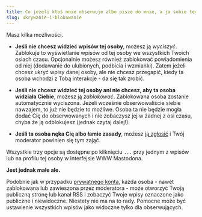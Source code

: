 ```yaml
---
title: Co jeżeli ktoś mnie obserwuje albo pisze do mnie, a ja sobie tego nie życzę?
slug: ukrywanie-i-blokowanie
---
```


Masz kilka możliwości.

- **Jeśli nie chcesz widzieć wpisów tej osoby**, możesz ją _wyciszyć_. Zablokuje to wyświetlanie wpisów od tej osoby we wszystkich Twoich osiach czasu. Opcjonalnie możesz również zablokować powiadomienia od niej (dodawanie do ulubionych, podbicia i wzmianki). Zatem jeżeli chcesz ukryć wpisy danej osoby, ale nie chcesz przegapić, kiedy ta osoba wchodzi z Tobą interakcje - da się tak zrobić.

- **Jeśli nie chcesz widzieć tej osoby ani nie chcesz, aby ta osoba widziała Ciebie**, możesz ją _zablokować_. Zablokowana osoba zostanie automatycznie wyciszona. Jeżeli wcześnie obserwowaliście siebie nawzajem, to już nie będzie to możliwe. Osoba ta nie będzie mogła dodać Cię do obserwowanych i nie zobaczysz jej w żadnej z osi czasu, chyba że ją odblokujesz (jednak czytaj dalej!).

- **Jeśli ta osoba nęka Cię albo łamie zasady**, możesz [ją zgłosić](/lamanie-zasad/) i Twój moderator powinien się tym zająć.

Wszystkie trzy opcje są dostępne po kliknięciu `...` przy jednym z wpisów lub na profilu tej osoby w interfejsie WWW Mastodona.

**Jest jednak małe ale.**

Podobnie jak w przypadku [prywatnego konta](/konto-prywatne/), każda osoba - nawet zablokowana lub zawieszona przez moderatora - może otworzyć Twoją publiczną stronę lub kanał RSS i zobaczyć Twoje wpisy oznaczone jako publiczne i niewidoczne. Niestety nie ma na to rady. Pomocne może być ustawienie wszystkich wpisów jako widoczne tylko dla obserwujących.

